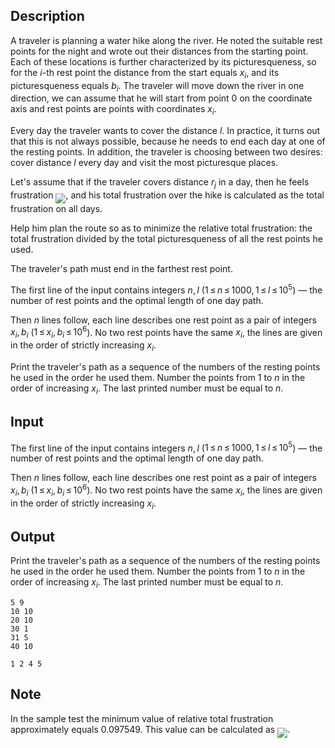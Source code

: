 ## Description

<div><p>A traveler is planning a water hike along the river. He noted the suitable rest points for the night and wrote out their distances from the starting point. Each of these locations is further characterized by its <span class="tex-font-style-it">picturesqueness</span>, so for the <span class="tex-span"><i>i</i></span>-th rest point the distance from the start equals <span class="tex-span"><i>x</i><sub class="lower-index"><i>i</i></sub></span>, and its <span class="tex-font-style-it">picturesqueness</span> equals <span class="tex-span"><i>b</i><sub class="lower-index"><i>i</i></sub></span>. The traveler will move down the river in one direction, we can assume that he will start from point <span class="tex-span">0</span> on the coordinate axis and rest points are points with coordinates <span class="tex-span"><i>x</i><sub class="lower-index"><i>i</i></sub></span>.</p><p>Every day the traveler wants to cover the distance <span class="tex-span"><i>l</i></span>. In practice, it turns out that this is not always possible, because he needs to end each day at one of the resting points. In addition, the traveler is choosing between two desires: cover distance <span class="tex-span"><i>l</i></span> every day and visit the most picturesque places.</p><p>Let's assume that if the traveler covers distance <span class="tex-span"><i>r</i><sub class="lower-index"><i>j</i></sub></span> in a day, then he feels frustration <img align="middle" class="tex-formula" src="file://nkiV2wzg.png" style="max-width: 100.0%;max-height: 100.0%;">, and his total frustration over the hike is calculated as the total frustration on all days.</p><p>Help him plan the route so as to minimize the <span class="tex-font-style-it">relative total frustration</span>: the total frustration divided by the total picturesqueness of all the rest points he used.</p><p>The traveler's path must end in the farthest rest point.</p></div><div class="input-specification"><p>The first line of the input contains integers <span class="tex-span"><i>n</i>, <i>l</i></span> (<span class="tex-span">1 ≤ <i>n</i> ≤ 1000, 1 ≤ <i>l</i> ≤ 10<sup class="upper-index">5</sup></span>) — the number of rest points and the optimal length of one day path.</p><p>Then <span class="tex-span"><i>n</i></span> lines follow, each line describes one rest point as a pair of integers <span class="tex-span"><i>x</i><sub class="lower-index"><i>i</i></sub>, <i>b</i><sub class="lower-index"><i>i</i></sub></span> (<span class="tex-span">1 ≤ <i>x</i><sub class="lower-index"><i>i</i></sub>, <i>b</i><sub class="lower-index"><i>i</i></sub> ≤ 10<sup class="upper-index">6</sup></span>). No two rest points have the same <span class="tex-span"><i>x</i><sub class="lower-index"><i>i</i></sub></span>, the lines are given in the order of strictly increasing <span class="tex-span"><i>x</i><sub class="lower-index"><i>i</i></sub></span>.</p></div><div class="output-specification"><p>Print the traveler's path as a sequence of the numbers of the resting points he used in the order he used them. Number the points from 1 to <span class="tex-span"><i>n</i></span> in the order of increasing <span class="tex-span"><i>x</i><sub class="lower-index"><i>i</i></sub></span>. The last printed number must be equal to <span class="tex-span"><i>n</i></span>.</p></div>

## Input

<p>The first line of the input contains integers <span class="tex-span"><i>n</i>, <i>l</i></span> (<span class="tex-span">1 ≤ <i>n</i> ≤ 1000, 1 ≤ <i>l</i> ≤ 10<sup class="upper-index">5</sup></span>) — the number of rest points and the optimal length of one day path.</p><p>Then <span class="tex-span"><i>n</i></span> lines follow, each line describes one rest point as a pair of integers <span class="tex-span"><i>x</i><sub class="lower-index"><i>i</i></sub>, <i>b</i><sub class="lower-index"><i>i</i></sub></span> (<span class="tex-span">1 ≤ <i>x</i><sub class="lower-index"><i>i</i></sub>, <i>b</i><sub class="lower-index"><i>i</i></sub> ≤ 10<sup class="upper-index">6</sup></span>). No two rest points have the same <span class="tex-span"><i>x</i><sub class="lower-index"><i>i</i></sub></span>, the lines are given in the order of strictly increasing <span class="tex-span"><i>x</i><sub class="lower-index"><i>i</i></sub></span>.</p>

## Output

<p>Print the traveler's path as a sequence of the numbers of the resting points he used in the order he used them. Number the points from 1 to <span class="tex-span"><i>n</i></span> in the order of increasing <span class="tex-span"><i>x</i><sub class="lower-index"><i>i</i></sub></span>. The last printed number must be equal to <span class="tex-span"><i>n</i></span>.</p>





```input1
5 9
10 10
20 10
30 1
31 5
40 10

```




```output1
1 2 4 5
```



## Note

<p>In the sample test the minimum value of <span class="tex-font-style-it">relative total frustration</span> approximately equals 0.097549. This value can be calculated as <img align="middle" class="tex-formula" src="file://Y011RCPR.png" style="max-width: 100.0%;max-height: 100.0%;">.</p>
